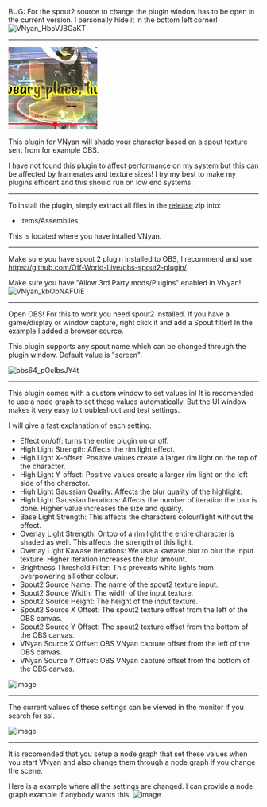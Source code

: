 BUG: For the spout2 source to change the plugin window has to be open in the current version. 
I personally hide it in the bottom left corner!
![VNyan_HboVJBGaKT](https://github.com/user-attachments/assets/4261c852-d4a6-467f-8e9a-898fd26471e2)


------------------------------------------------

![image](https://raw.githubusercontent.com/Sjatar/StylisticScreenLight/main/examplegif.webp)

This plugin for VNyan will shade your character based on a spout texture sent from for example OBS.

I have not found this plugin to affect performance on my system but this can be affected by framerates and texture sizes! 
I try my best to make my plugins efficent and this should run on low end systems.

------------------------------------------------

To install the plugin, simply extract all files in the [release](https://github.com/Sjatar/StylisticScreenLight/releases) zip into: 
- Items/Assemblies

This is located where you have intalled VNyan.

------------------------------------------------

Make sure you have spout 2 plugin installed to OBS, I recommend and use: https://github.com/Off-World-Live/obs-spout2-plugin/

Make sure you have "Allow 3rd Party mods/Plugins" enabled in VNyan!
![VNyan_kbObNAFUiE](https://github.com/user-attachments/assets/30801d46-0624-4cbb-815e-fecac2bfdd0c)

-----------------------------------------------

Open OBS! For this to work you need spout2 installed. If you have a game/display or window capture, right click it and add a Spout filter! In the example I added a browser source.

This plugin supports any spout name which can be changed through the plugin window. Default value is "screen".

![obs64_pOcIbsJY4t](https://github.com/user-attachments/assets/fdc6d134-c37d-499b-8e43-6cd24d002421)

----------------------------------------------

This plugin comes with a custom window to set values in! It is recomended to use a node graph to set these values automatically. 
But the UI window makes it very easy to troubleshoot and test settings.

I will give a fast explanation of each setting.
- Effect on/off: turns the entire plugin on or off.
- High Light Strength: Affects the rim light effect.
- High Light X-offset: Positive values create a larger rim light on the top of the character.
- High Light Y-offset: Positive values create a larger rim light on the left side of the character.
- High Light Gaussian Quality: Affects the blur quality of the highlight.
- High Light Gaussian Iterations: Affects the number of iteration the blur is done. Higher value increases the size and quality.
- Base Light Strength: This affects the characters colour/light without the effect.
- Overlay Light Strength: Ontop of a rim light the entire character is shaded as well. This affects the strength of this light.
- Overlay Light Kawase Iterations: We use a kawase blur to blur the input texture. Higher iteration increases the blur amount.
- Brightness Threshold Filter: This prevents white lights from overpowering all other colour.
- Spout2 Source Name: The name of the spout2 texture input.
- Spout2 Source Width: The width of the input texture.
- Spout2 Source Height: The height of the input texture.
- Spout2 Source X Offset: The spout2 texture offset from the left of the OBS canvas. 
- Spout2 Source Y Offset: The spout2 texture offset from the bottom of the OBS canvas. 
- VNyan Source X Offset: OBS VNyan capture offset from the left of the OBS canvas.
- VNyan Source Y Offset: OBS VNyan capture offset from the bottom of the OBS canvas.

![image](https://github.com/user-attachments/assets/6a0a90f1-c0b7-4fa6-9681-5455025a7118)


-----------------------------------------------

The current values of these settings can be viewed in the monitor if you search for ssl.

![image](https://github.com/user-attachments/assets/d77e67c4-b2d6-4403-acd5-eb46ff6c0b35)

-----------------------------------------------

It is recomended that you setup a node graph that set these values when you start VNyan and also change them through a node graph if you change the scene.

Here is a example where all the settings are changed. I can provide a node graph example if anybody wants this.
![image](https://github.com/user-attachments/assets/99bfd7c0-b6d8-45db-9e27-3707afb903e7)

